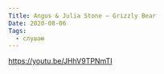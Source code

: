 ```yaml
---
Title: Angus & Julia Stone — Grizzly Bear
Date: 2020-08-06
Tags:
  - слушаю
---
```


https://youtu.be/JHhV9TPNmTI
